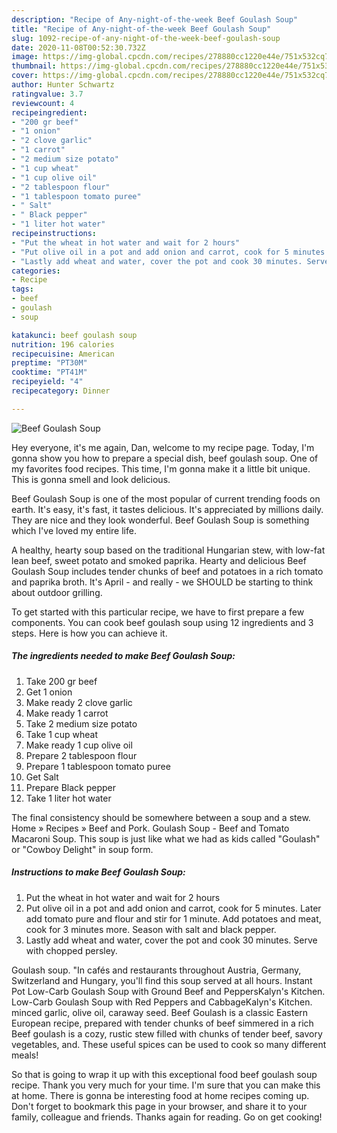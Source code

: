 ```yaml
---
description: "Recipe of Any-night-of-the-week Beef Goulash Soup"
title: "Recipe of Any-night-of-the-week Beef Goulash Soup"
slug: 1092-recipe-of-any-night-of-the-week-beef-goulash-soup
date: 2020-11-08T00:52:30.732Z
image: https://img-global.cpcdn.com/recipes/278880cc1220e44e/751x532cq70/beef-goulash-soup-recipe-main-photo.jpg
thumbnail: https://img-global.cpcdn.com/recipes/278880cc1220e44e/751x532cq70/beef-goulash-soup-recipe-main-photo.jpg
cover: https://img-global.cpcdn.com/recipes/278880cc1220e44e/751x532cq70/beef-goulash-soup-recipe-main-photo.jpg
author: Hunter Schwartz
ratingvalue: 3.7
reviewcount: 4
recipeingredient:
- "200 gr beef"
- "1 onion"
- "2 clove garlic"
- "1 carrot"
- "2 medium size potato"
- "1 cup wheat"
- "1 cup olive oil"
- "2 tablespoon flour"
- "1 tablespoon tomato puree"
- " Salt"
- " Black pepper"
- "1 liter hot water"
recipeinstructions:
- "Put the wheat in hot water and wait for 2 hours"
- "Put olive oil in a pot and add onion and carrot, cook for 5 minutes. Later add tomato pure and flour and stir for 1 minute. Add potatoes and meat, cook for 3 minutes more. Season with salt and black pepper."
- "Lastly add wheat and water, cover the pot and cook 30 minutes. Serve with chopped persley."
categories:
- Recipe
tags:
- beef
- goulash
- soup

katakunci: beef goulash soup 
nutrition: 196 calories
recipecuisine: American
preptime: "PT30M"
cooktime: "PT41M"
recipeyield: "4"
recipecategory: Dinner

---
```



![Beef Goulash Soup](https://img-global.cpcdn.com/recipes/278880cc1220e44e/751x532cq70/beef-goulash-soup-recipe-main-photo.jpg)

Hey everyone, it's me again, Dan, welcome to my recipe page. Today, I'm gonna show you how to prepare a special dish, beef goulash soup. One of my favorites food recipes. This time, I'm gonna make it a little bit unique. This is gonna smell and look delicious.

Beef Goulash Soup is one of the most popular of current trending foods on earth. It's easy, it's fast, it tastes delicious. It's appreciated by millions daily. They are nice and they look wonderful. Beef Goulash Soup is something which I've loved my entire life.

A healthy, hearty soup based on the traditional Hungarian stew, with low-fat lean beef, sweet potato and smoked paprika. Hearty and delicious Beef Goulash Soup includes tender chunks of beef and potatoes in a rich tomato and paprika broth. It&#39;s April - and really - we SHOULD be starting to think about outdoor grilling.


To get started with this particular recipe, we have to first prepare a few components. You can cook beef goulash soup using 12 ingredients and 3 steps. Here is how you can achieve it.

<!--inarticleads1-->

##### The ingredients needed to make Beef Goulash Soup:

1. Take 200 gr beef
1. Get 1 onion
1. Make ready 2 clove garlic
1. Make ready 1 carrot
1. Take 2 medium size potato
1. Take 1 cup wheat
1. Make ready 1 cup olive oil
1. Prepare 2 tablespoon flour
1. Prepare 1 tablespoon tomato puree
1. Get  Salt
1. Prepare  Black pepper
1. Take 1 liter hot water


The final consistency should be somewhere between a soup and a stew. Home » Recipes » Beef and Pork. Goulash Soup - Beef and Tomato Macaroni Soup. This soup is just like what we had as kids called &#34;Goulash&#34; or &#34;Cowboy Delight&#34; in soup form. 

<!--inarticleads2-->

##### Instructions to make Beef Goulash Soup:

1. Put the wheat in hot water and wait for 2 hours
1. Put olive oil in a pot and add onion and carrot, cook for 5 minutes. Later add tomato pure and flour and stir for 1 minute. Add potatoes and meat, cook for 3 minutes more. Season with salt and black pepper.
1. Lastly add wheat and water, cover the pot and cook 30 minutes. Serve with chopped persley.


Goulash soup. &#34;In cafés and restaurants throughout Austria, Germany, Switzerland and Hungary, you&#39;ll find this soup served at all hours. Instant Pot Low-Carb Goulash Soup with Ground Beef and PeppersKalyn&#39;s Kitchen. Low-Carb Goulash Soup with Red Peppers and CabbageKalyn&#39;s Kitchen. minced garlic, olive oil, caraway seed. Beef Goulash is a classic Eastern European recipe, prepared with tender chunks of beef simmered in a rich Beef goulash is a cozy, rustic stew filled with chunks of tender beef, savory vegetables, and. These useful spices can be used to cook so many different meals! 

So that is going to wrap it up with this exceptional food beef goulash soup recipe. Thank you very much for your time. I'm sure that you can make this at home. There is gonna be interesting food at home recipes coming up. Don't forget to bookmark this page in your browser, and share it to your family, colleague and friends. Thanks again for reading. Go on get cooking!
